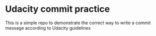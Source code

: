 # Udacity commit practice

This is a simple repo to demonstrate the correct way to write a commit message according to Udacity guidelines
